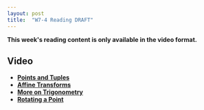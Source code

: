 ```yaml
---
layout: post
title:  "W7-4 Reading DRAFT"
---
```


**This week's reading content is only available in the video format.**  


## Video 

- **[Points and Tuples](https://youtu.be/vl4Vbl6PENM)**
- **[Affine Transforms](https://www.youtube.com/watch?v=MYi440Yp5s0)**
- **[More on Trigonometry](https://www.youtube.com/watch?v=vA-2btcp1IU)**
- **[Rotating a Point](https://www.youtube.com/watch?v=VM7gJ9-3Psg)**
 